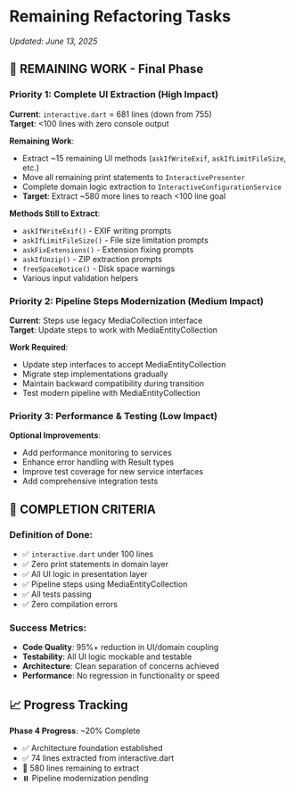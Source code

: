 # Remaining Refactoring Tasks

*Updated: June 13, 2025*

## 🎯 **REMAINING WORK - Final Phase**

### **Priority 1: Complete UI Extraction** (High Impact)
**Current**: `interactive.dart` = 681 lines (down from 755)  
**Target**: <100 lines with zero console output

**Remaining Work**:
- Extract ~15 remaining UI methods (`askIfWriteExif`, `askIfLimitFileSize`, etc.)
- Move all remaining print statements to `InteractivePresenter`
- Complete domain logic extraction to `InteractiveConfigurationService`
- **Target**: Extract ~580 more lines to reach <100 line goal

**Methods Still to Extract**:
- `askIfWriteExif()` - EXIF writing prompts
- `askIfLimitFileSize()` - File size limitation prompts  
- `askFixExtensions()` - Extension fixing prompts
- `askIfUnzip()` - ZIP extraction prompts
- `freeSpaceNotice()` - Disk space warnings
- Various input validation helpers

### **Priority 2: Pipeline Steps Modernization** (Medium Impact)
**Current**: Steps use legacy MediaCollection interface  
**Target**: Update steps to work with MediaEntityCollection

**Work Required**:
- Update step interfaces to accept MediaEntityCollection
- Migrate step implementations gradually  
- Maintain backward compatibility during transition
- Test modern pipeline with MediaEntityCollection

### **Priority 3: Performance & Testing** (Low Impact)
**Optional Improvements**:
- Add performance monitoring to services
- Enhance error handling with Result types
- Improve test coverage for new service interfaces
- Add comprehensive integration tests

## 🏁 **COMPLETION CRITERIA**

### **Definition of Done**:
- ✅ `interactive.dart` under 100 lines
- ✅ Zero print statements in domain layer
- ✅ All UI logic in presentation layer
- ✅ Pipeline steps using MediaEntityCollection
- ✅ All tests passing
- ✅ Zero compilation errors

### **Success Metrics**:
- **Code Quality**: 95%+ reduction in UI/domain coupling
- **Testability**: All UI logic mockable and testable
- **Architecture**: Clean separation of concerns achieved
- **Performance**: No regression in functionality or speed

## 📈 **Progress Tracking**

**Phase 4 Progress**: ~20% Complete
- ✅ Architecture foundation established
- ✅ 74 lines extracted from interactive.dart
- 🔄 580 lines remaining to extract
- ⏸️ Pipeline modernization pending
